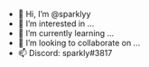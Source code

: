 - 👋 Hi, I’m @sparklyy
- 👀 I’m interested in ...
- 🌱 I’m currently learning ...
- 💞️ I’m looking to collaborate on ...
- 📫 Discord: sparkly#3817

<!---
sparklyy/sparklyy is a ✨ special ✨ repository because its `README.md` (this file) appears on your GitHub profile.
You can click the Preview link to take a look at your changes.
--->
